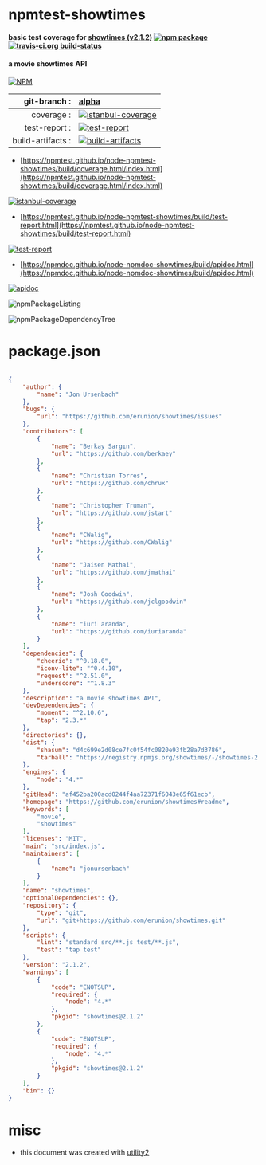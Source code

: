 # npmtest-showtimes

#### basic test coverage for  [showtimes (v2.1.2)](https://github.com/erunion/showtimes#readme)  [![npm package](https://img.shields.io/npm/v/npmtest-showtimes.svg?style=flat-square)](https://www.npmjs.org/package/npmtest-showtimes) [![travis-ci.org build-status](https://api.travis-ci.org/npmtest/node-npmtest-showtimes.svg)](https://travis-ci.org/npmtest/node-npmtest-showtimes)

#### a movie showtimes API

[![NPM](https://nodei.co/npm/showtimes.png?downloads=true&downloadRank=true&stars=true)](https://www.npmjs.com/package/showtimes)

| git-branch : | [alpha](https://github.com/npmtest/node-npmtest-showtimes/tree/alpha)|
|--:|:--|
| coverage : | [![istanbul-coverage](https://npmtest.github.io/node-npmtest-showtimes/build/coverage.badge.svg)](https://npmtest.github.io/node-npmtest-showtimes/build/coverage.html/index.html)|
| test-report : | [![test-report](https://npmtest.github.io/node-npmtest-showtimes/build/test-report.badge.svg)](https://npmtest.github.io/node-npmtest-showtimes/build/test-report.html)|
| build-artifacts : | [![build-artifacts](https://npmtest.github.io/node-npmtest-showtimes/glyphicons_144_folder_open.png)](https://github.com/npmtest/node-npmtest-showtimes/tree/gh-pages/build)|

- [https://npmtest.github.io/node-npmtest-showtimes/build/coverage.html/index.html](https://npmtest.github.io/node-npmtest-showtimes/build/coverage.html/index.html)

[![istanbul-coverage](https://npmtest.github.io/node-npmtest-showtimes/build/screenCapture.buildCi.browser.%252Ftmp%252Fbuild%252Fcoverage.lib.html.png)](https://npmtest.github.io/node-npmtest-showtimes/build/coverage.html/index.html)

- [https://npmtest.github.io/node-npmtest-showtimes/build/test-report.html](https://npmtest.github.io/node-npmtest-showtimes/build/test-report.html)

[![test-report](https://npmtest.github.io/node-npmtest-showtimes/build/screenCapture.buildCi.browser.%252Ftmp%252Fbuild%252Ftest-report.html.png)](https://npmtest.github.io/node-npmtest-showtimes/build/test-report.html)

- [https://npmdoc.github.io/node-npmdoc-showtimes/build/apidoc.html](https://npmdoc.github.io/node-npmdoc-showtimes/build/apidoc.html)

[![apidoc](https://npmdoc.github.io/node-npmdoc-showtimes/build/screenCapture.buildCi.browser.%252Ftmp%252Fbuild%252Fapidoc.html.png)](https://npmdoc.github.io/node-npmdoc-showtimes/build/apidoc.html)

![npmPackageListing](https://npmtest.github.io/node-npmtest-showtimes/build/screenCapture.npmPackageListing.svg)

![npmPackageDependencyTree](https://npmtest.github.io/node-npmtest-showtimes/build/screenCapture.npmPackageDependencyTree.svg)



# package.json

```json

{
    "author": {
        "name": "Jon Ursenbach"
    },
    "bugs": {
        "url": "https://github.com/erunion/showtimes/issues"
    },
    "contributors": [
        {
            "name": "Berkay Sargın",
            "url": "https://github.com/berkaey"
        },
        {
            "name": "Christian Torres",
            "url": "https://github.com/chrux"
        },
        {
            "name": "Christopher Truman",
            "url": "https://github.com/jstart"
        },
        {
            "name": "CWalig",
            "url": "https://github.com/CWalig"
        },
        {
            "name": "Jaisen Mathai",
            "url": "https://github.com/jmathai"
        },
        {
            "name": "Josh Goodwin",
            "url": "https://github.com/jclgoodwin"
        },
        {
            "name": "iuri aranda",
            "url": "https://github.com/iuriaranda"
        }
    ],
    "dependencies": {
        "cheerio": "^0.18.0",
        "iconv-lite": "^0.4.10",
        "request": "^2.51.0",
        "underscore": "^1.8.3"
    },
    "description": "a movie showtimes API",
    "devDependencies": {
        "moment": "^2.10.6",
        "tap": "2.3.*"
    },
    "directories": {},
    "dist": {
        "shasum": "d4c699e2d08ce7fc0f54fc0820e93fb28a7d3786",
        "tarball": "https://registry.npmjs.org/showtimes/-/showtimes-2.1.2.tgz"
    },
    "engines": {
        "node": "4.*"
    },
    "gitHead": "af452ba200acd0244f4aa72371f6043e65f61ecb",
    "homepage": "https://github.com/erunion/showtimes#readme",
    "keywords": [
        "movie",
        "showtimes"
    ],
    "licenses": "MIT",
    "main": "src/index.js",
    "maintainers": [
        {
            "name": "jonursenbach"
        }
    ],
    "name": "showtimes",
    "optionalDependencies": {},
    "repository": {
        "type": "git",
        "url": "git+https://github.com/erunion/showtimes.git"
    },
    "scripts": {
        "lint": "standard src/**.js test/**.js",
        "test": "tap test"
    },
    "version": "2.1.2",
    "warnings": [
        {
            "code": "ENOTSUP",
            "required": {
                "node": "4.*"
            },
            "pkgid": "showtimes@2.1.2"
        },
        {
            "code": "ENOTSUP",
            "required": {
                "node": "4.*"
            },
            "pkgid": "showtimes@2.1.2"
        }
    ],
    "bin": {}
}
```



# misc
- this document was created with [utility2](https://github.com/kaizhu256/node-utility2)
